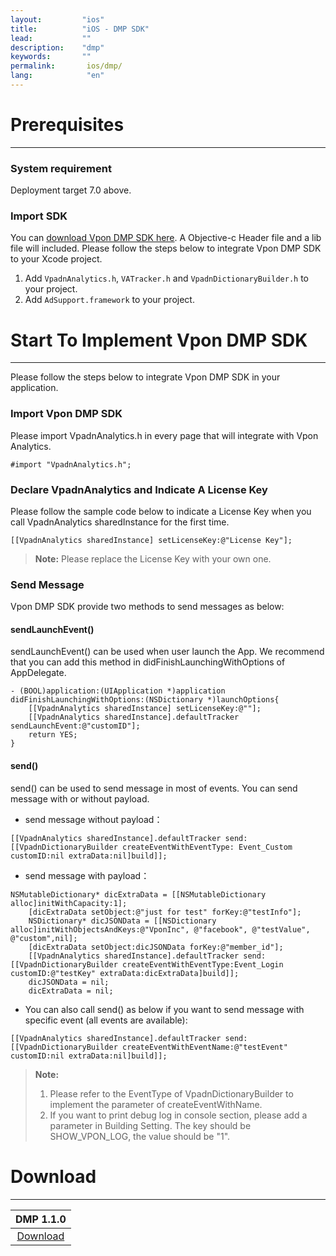 ```yaml
---
layout:         "ios"
title:          "iOS - DMP SDK"
lead:           ""
description:    "dmp"
keywords:       ""
permalink:       ios/dmp/
lang:            "en"
---
```


# Prerequisites
---

### System requirement
Deployment target 7.0 above.

### Import SDK
You can [download Vpon DMP SDK here](http://m.vpadn.com/sdk/vpadn-dmp-iOS-1.1.0-a41ba9f.tar.gz). A Objective-c Header file and a lib file will included. Please follow the steps below to integrate Vpon DMP SDK to your Xcode project.

1. Add `VpadnAnalytics.h`, `VATracker.h` and `VpadnDictionaryBuilder.h` to your project.
2. Add `AdSupport.framework` to your project.

# Start To Implement Vpon DMP SDK
---
Please follow the steps below to integrate Vpon DMP SDK in your application.

### Import Vpon DMP SDK

Please import VpadnAnalytics.h in every page that will integrate with Vpon Analytics.

```objc
#import "VpadnAnalytics.h";
```

### Declare VpadnAnalytics and Indicate A License Key

Please follow the sample code below to indicate a License Key when you call VpadnAnalytics sharedInstance for the first time.

```objc
[[VpadnAnalytics sharedInstance] setLicenseKey:@"License Key"];
```

> **Note:** Please replace the License Key with your own one.

### Send Message
Vpon DMP SDK provide two methods to send messages as below:

#### sendLaunchEvent()
sendLaunchEvent() can be used when user launch the App. We recommend that you can add this method in didFinishLaunchingWithOptions of AppDelegate.

```objc
- (BOOL)application:(UIApplication *)application didFinishLaunchingWithOptions:(NSDictionary *)launchOptions{
    [[VpadnAnalytics sharedInstance] setLicenseKey:@""];
    [[VpadnAnalytics sharedInstance].defaultTracker sendLaunchEvent:@"customID"];
    return YES;
}
```

#### send()
send() can be used to send message in most of events. You can send message with or without payload.

* send message without payload：

```objc
[[VpadnAnalytics sharedInstance].defaultTracker send:[[VpadnDictionaryBuilder createEventWithEventType: Event_Custom customID:nil extraData:nil]build]];
```

* send message with payload：

```objc
NSMutableDictionary* dicExtraData = [[NSMutableDictionary alloc]initWithCapacity:1];
    [dicExtraData setObject:@"just for test" forKey:@"testInfo"];
    NSDictionary* dicJSONData = [[NSDictionary alloc]initWithObjectsAndKeys:@"VponInc", @"facebook", @"testValue", @"custom",nil];
    [dicExtraData setObject:dicJSONData forKey:@"member_id"];
    [[VpadnAnalytics sharedInstance].defaultTracker send:[[VpadnDictionaryBuilder createEventWithEventType:Event_Login customID:@"testKey" extraData:dicExtraData]build]];
    dicJSONData = nil;
    dicExtraData = nil;
```

* You can also call send() as below if you want to send message with specific event (all events are available):

```objc
[[VpadnAnalytics sharedInstance].defaultTracker send:[[VpadnDictionaryBuilder createEventWithEventName:@"testEvent" customID:nil extraData:nil]build]];
```

> **Note:**
>
> 1. Please refer to the EventType of VpadnDictionaryBuilder to implement the parameter of createEventWithName.
> 2. If you want to print debug log in console section, please add a parameter in Building Setting. The key should be SHOW_VPON_LOG, the value should be "1".



# Download
---

|DMP 1.1.0|
|:-------:|
|[Download](http://m.vpadn.com/sdk/vpadn-dmp-iOS-1.1.0-a41ba9f.tar.gz)|